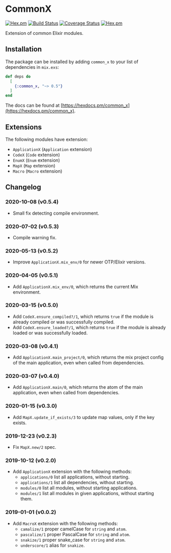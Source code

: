 # CommonX

[![Hex.pm](https://img.shields.io/hexpm/v/common_x.svg "Hex")](https://hex.pm/packages/common_x)
[![Build Status](https://travis-ci.org/IanLuites/common_x.svg?branch=master)](https://travis-ci.org/IanLuites/common_x)
[![Coverage Status](https://coveralls.io/repos/github/IanLuites/common_x/badge.svg?branch=master)](https://coveralls.io/github/IanLuites/common_x?branch=master)
[![Hex.pm](https://img.shields.io/hexpm/l/common_x.svg "License")](LICENSE)

Extension of common Elixir modules.

## Installation

The package can be installed by adding `common_x` to your list of dependencies in `mix.exs`:

```elixir
def deps do
  [
    {:common_x, "~> 0.5"}
  ]
end
```

The docs can be found at [https://hexdocs.pm/common_x](https://hexdocs.pm/common_x).

## Extensions

The following modules have extension:

 - `ApplicationX` (`Application` extension)
 - `CodeX` (`Code` extension)
 - `EnumX` (`Enum` extension)
 - `MapX` (`Map` extension)
 - `Macro` (`Macro` extension)

## Changelog

### 2020-10-08 (v0.5.4)

- Small fix detecting compile environment.

### 2020-07-02 (v0.5.3)

- Compile warning fix.

### 2020-05-13 (v0.5.2)

- Improve `ApplicationX.mix_env/0` for newer OTP/Elixir versions.

### 2020-04-05 (v0.5.1)

- Add `ApplicationX.mix_env/0`, which returns the current Mix environment.

### 2020-03-15 (v0.5.0)

- Add `CodeX.ensure_compiled?/1`, which returns `true` if the module is already compiled or was successfully compiled.
- Add `CodeX.ensure_loaded?/1`, which returns `true` if the module is already loaded or was successfully loaded.

### 2020-03-08 (v0.4.1)

- Add `ApplicationX.main_project/0`, which returns the mix project config of the main application, even when called from dependencies.

### 2020-03-07 (v0.4.0)

- Add `ApplicationX.main/0`, which returns the atom of the main application, even when called from dependencies.

### 2020-01-15 (v0.3.0)

- Add `MapX.update_if_exists/3` to update map values, only if the key exists.

### 2019-12-23 (v0.2.3)

- Fix `MapX.new/2` spec.

### 2019-10-12 (v0.2.0)

- Add `ApplicationX` extension with the following methods:
  - `applications/0` list all applications, without starting.
  - `applications/1` list all dependencies, without starting.
  - `modules/0` list all modules, without starting applications.
  - `modules/1` list all modules in given applications, without starting them.

### 2019-01-01 (v0.0.2)

- Add `MacroX` extension with the following methods:
  - `camalize/1` proper camelCase for `string` and `atom`.
  - `pascalize/1` proper PascalCase for `string` and `atom`.
  - `snakize/1` proper snake_case for `string` and `atom`.
  - `underscore/1` alias for `snakize`.
